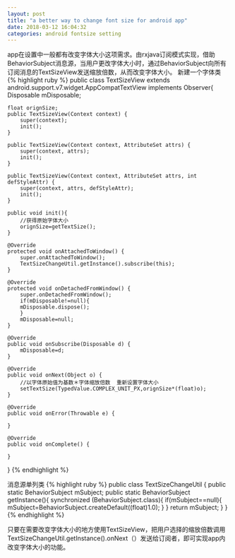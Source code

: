 ```yaml
---
layout: post
title: "a better way to change font size for android app"
date: 2018-03-12 16:04:32
categories: android fontsize setting
---
```

app在设置中一般都有改变字体大小这项需求。由rxjava订阅模式实现，借助BehaviorSubject消息源，当用户更改字体大小时，通过BehaviorSubject向所有订阅消息的TextSizeView发送缩放倍数，从而改变字体大小。
新建一个字体类
{% highlight ruby %}
public class TextSizeView extends android.support.v7.widget.AppCompatTextView implements Observer{
    Disposable mDisposable;

    float orignSize;
    public TextSizeView(Context context) {
        super(context);
        init();
    }

    public TextSizeView(Context context, AttributeSet attrs) {
        super(context, attrs);
        init();
    }

    public TextSizeView(Context context, AttributeSet attrs, int defStyleAttr) {
        super(context, attrs, defStyleAttr);
        init();
    }

    public void init(){
        //获得原始字体大小
        orignSize=getTextSize();
    }

    @Override
    protected void onAttachedToWindow() {
        super.onAttachedToWindow();
        TextSizeChangeUtil.getInstance().subscribe(this);
    }

    @Override
    protected void onDetachedFromWindow() {
        super.onDetachedFromWindow();
        if(mDisposable!=null){
        mDisposable.dispose();
        }
        mDisposable=null;
    }

    @Override
    public void onSubscribe(Disposable d) {
        mDisposable=d;
    }

    @Override
    public void onNext(Object o) {
        //以字体原始值为基数＊字体缩放倍数  重新设置字体大小
        setTextSize(TypedValue.COMPLEX_UNIT_PX,orignSize*(float)o);
    }

    @Override
    public void onError(Throwable e) {

    }

    @Override
    public void onComplete() {

    }
}
{% endhighlight %}

消息源单列类
{% highlight ruby %}
public class TextSizeChangeUtil {
    public static  BehaviorSubject mSubject;
    public static BehaviorSubject getInstance(){
        synchronized (BehaviorSubject.class){
            if(mSubject==null){
                mSubject=BehaviorSubject.createDefault((float)1.0);
            }
        }
        return mSubject;
    }
}
{% endhighlight %}

只要在需要改变字体大小的地方使用TextSizeView，把用户选择的缩放倍数调用TextSizeChangeUtil.getInstance().onNext（）发送给订阅者，即可实现app内改变字体大小的功能。


